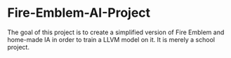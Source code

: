# Fire-Emblem-AI-Project

The goal of this project is to create a simplified version of Fire Emblem and home-made IA in order to train a LLVM model on it. It is merely a school project.
